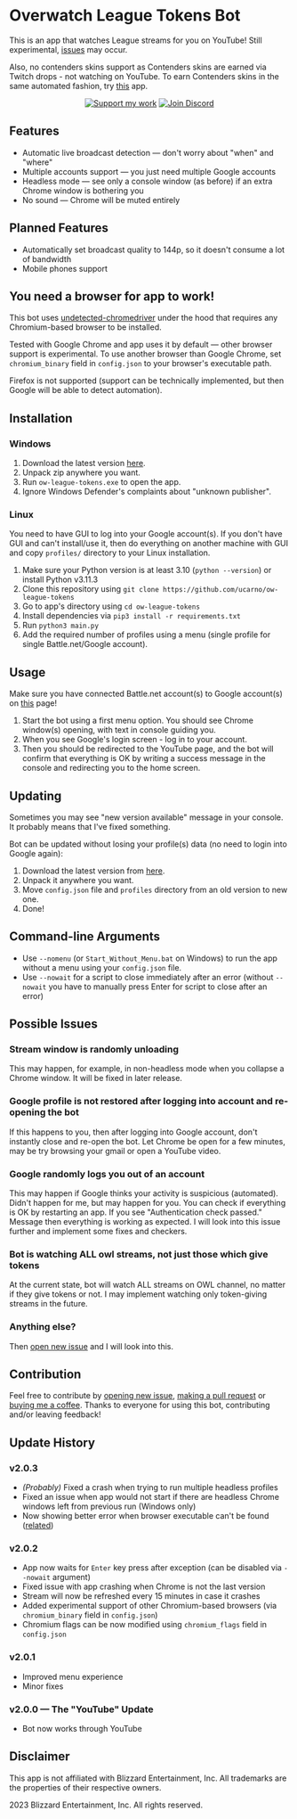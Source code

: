 # Overwatch League Tokens Bot
This is an app that watches League streams for you on YouTube! Still experimental, [issues](#possible-issues) may occur.

Also, no contenders skins support as Contenders skins are earned via Twitch drops - not watching on YouTube.
To earn Contenders skins in the same automated fashion, try [this](https://github.com/DevilXD/TwitchDropsMiner) app.

<div align="center">

[![Support my work](https://i.imgur.com/NOoWZ8G.png)](https://ko-fi.com/ucarno)
[![Join Discord](https://i.imgur.com/dUQDNfo.png)](https://discord.gg/kkq2XY4cJM)

</div>

## Features
* Automatic live broadcast detection — don't worry about "when" and "where"
* Multiple accounts support — you just need multiple Google accounts
* Headless mode — see only a console window (as before) if an extra Chrome window is bothering you
* No sound — Chrome will be muted entirely

## Planned Features
* Automatically set broadcast quality to 144p, so it doesn't consume a lot of bandwidth
* Mobile phones support

## You need a browser for app to work!
This bot uses [undetected-chromedriver](https://github.com/ultrafunkamsterdam/undetected-chromedriver)
under the hood that requires any Chromium-based browser to be installed.

Tested with Google Chrome and app uses it by default — other browser support is experimental.
To use another browser than Google Chrome,
set `chromium_binary` field in `config.json` to your browser's executable path.

Firefox is not supported
(support can be technically implemented, but then Google will be able to detect automation).

## Installation
### Windows
1. Download the latest version [here](https://github.com/ucarno/ow-league-tokens/releases/latest).
2. Unpack zip anywhere you want.
3. Run `ow-league-tokens.exe` to open the app.
4. Ignore Windows Defender's complaints about "unknown publisher".

### Linux
You need to have GUI to log into your Google account(s). If you don't have GUI and can't install/use it, then
do everything on another machine with GUI and copy `profiles/` directory to your Linux installation.
1. Make sure your Python version is at least 3.10 (`python --version`) or install Python v3.11.3
2. Clone this repository using `git clone https://github.com/ucarno/ow-league-tokens`
3. Go to app's directory using `cd ow-league-tokens`
4. Install dependencies via `pip3 install -r requirements.txt`
5. Run `python3 main.py`
6. Add the required number of profiles using a menu (single profile for single Battle.net/Google account).

## Usage
Make sure you have connected Battle.net account(s) to Google account(s)
on [this](https://www.youtube.com/account_sharing) page!

1. Start the bot using a first menu option.
You should see Chrome window(s) opening, with text in console guiding you.
2. When you see Google's login screen - log in to your account.
3. Then you should be redirected to the YouTube page, and the bot will confirm that everything is OK by writing a success
message in the console and redirecting you to the home screen.

## Updating
Sometimes you may see "new version available" message in your console. It probably means that I've fixed something.

Bot can be updated without losing your profile(s) data (no need to login into Google again):
1. Download the latest version from [here](https://github.com/ucarno/ow-league-tokens/releases/latest).
2. Unpack it anywhere you want.
3. Move `config.json` file and `profiles` directory from an old version to new one.
4. Done!

## Command-line Arguments
* Use `--nomenu` (or `Start_Without_Menu.bat` on Windows) to run the app without a menu using your `config.json` file.
* Use `--nowait` for a script to close immediately after an error
(without `--nowait` you have to manually press Enter for script to close after an error) 

## Possible Issues

### Stream window is randomly unloading
This may happen, for example, in non-headless mode when you collapse a Chrome window.
It will be fixed in later release.

### Google profile is not restored after logging into account and re-opening the bot
If this happens to you, then after logging into Google account, don't instantly close and re-open the bot.
Let Chrome be open for a few minutes, may be try browsing your gmail or open a YouTube video.

### Google randomly logs you out of an account
This may happen if Google thinks your activity is suspicious (automated). Didn't happen for me, but may happen for you.
You can check if everything is OK by restarting an app. If you see "Authentication check passed." Message then
everything is working as expected. I will look into this issue further and implement some fixes and checkers.

### Bot is watching ALL owl streams, not just those which give tokens
At the current state, bot will watch ALL streams on OWL channel, no matter if they give tokens or not.
I may implement watching only token-giving streams in the future.

### Anything else?
Then [open new issue](https://github.com/ucarno/ow-league-tokens/issues/new) and I will look into this.

## Contribution
Feel free to contribute by
[opening new issue](https://github.com/ucarno/ow-league-tokens/issues/new),
[making a pull request](https://github.com/ucarno/ow-league-tokens/pulls) or
[buying me a coffee](https://ko-fi.com/ucarno).
Thanks to everyone for using this bot, contributing and/or leaving feedback!

## Update History
### v2.0.3
* _(Probably)_ Fixed a crash when trying to run multiple headless profiles
* Fixed an issue when app would not start if there are headless Chrome windows left from previous run (Windows only)
* Now showing better error when browser executable can't be found
([related](https://github.com/ultrafunkamsterdam/undetected-chromedriver/issues/497))

### v2.0.2
* App now waits for `Enter` key press after exception (can be disabled via `--nowait` argument)
* Fixed issue with app crashing when Chrome is not the last version
* Stream will now be refreshed every 15 minutes in case it crashes
* Added experimental support of other Chromium-based browsers (via `chromium_binary` field in `config.json`)
* Chromium flags can be now modified using `chromium_flags` field in `config.json`

### v2.0.1
* Improved menu experience
* Minor fixes

### v2.0.0 — The "YouTube" Update
* Bot now works through YouTube

## Disclaimer
This app is not affiliated with Blizzard Entertainment, Inc. All trademarks are the properties of their respective owners.

2023 Blizzard Entertainment, Inc. All rights reserved.
